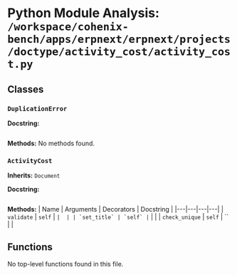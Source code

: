 # Python Module Analysis: `/workspace/cohenix-bench/apps/erpnext/erpnext/projects/doctype/activity_cost/activity_cost.py`

## Classes

### `DuplicationError`


**Docstring:**
```

```

**Methods:**
No methods found.

### `ActivityCost`
**Inherits:** `Document`


**Docstring:**
```

```

**Methods:**
| Name | Arguments | Decorators | Docstring |
|---|---|---|---|
| `validate` | `self` | `` |  |
| `set_title` | `self` | `` |  |
| `check_unique` | `self` | `` |  |





## Functions

No top-level functions found in this file.
